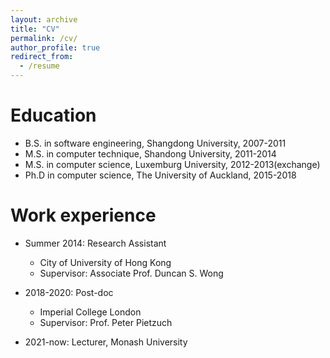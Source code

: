 ```yaml
---
layout: archive
title: "CV"
permalink: /cv/
author_profile: true
redirect_from:
  - /resume
---
```



Education
======
* B.S. in software engineering, Shangdong University, 2007-2011
* M.S. in computer technique, Shandong University, 2011-2014
* M.S. in computer science, Luxemburg University, 2012-2013(exchange)
* Ph.D in computer science, The University of Auckland, 2015-2018

Work experience
======
* Summer 2014: Research Assistant
  * City of University of Hong Kong
  * Supervisor: Associate Prof. Duncan S. Wong

* 2018-2020: Post-doc
  * Imperial College London
  * Supervisor: Prof. Peter Pietzuch
  
* 2021-now: Lecturer, Monash University
